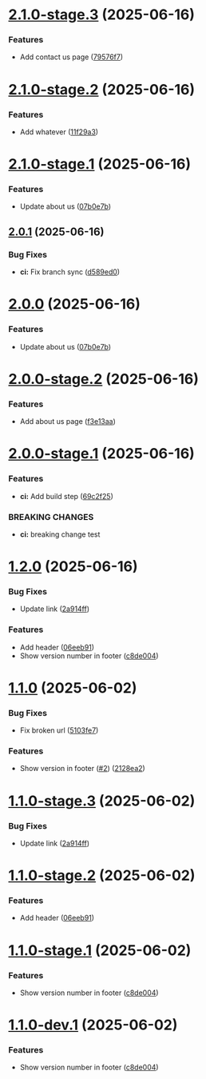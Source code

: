 # [2.1.0-stage.3](https://github.com/kresimir-mihelec/versioning-poc/compare/v2.1.0-stage.2...v2.1.0-stage.3) (2025-06-16)


### Features

* Add contact us page ([79576f7](https://github.com/kresimir-mihelec/versioning-poc/commit/79576f73433f8c6d579ff111b98249d98a8fe456))

# [2.1.0-stage.2](https://github.com/kresimir-mihelec/versioning-poc/compare/v2.1.0-stage.1...v2.1.0-stage.2) (2025-06-16)


### Features

* Add whatever ([11f29a3](https://github.com/kresimir-mihelec/versioning-poc/commit/11f29a3fce1837e1401730879259a013a25f87c9))

# [2.1.0-stage.1](https://github.com/kresimir-mihelec/versioning-poc/compare/v2.0.1...v2.1.0-stage.1) (2025-06-16)


### Features

* Update about us ([07b0e7b](https://github.com/kresimir-mihelec/versioning-poc/commit/07b0e7bb600bfe1927b0608c7b799b480625aa84))

## [2.0.1](https://github.com/kresimir-mihelec/versioning-poc/compare/v2.0.0...v2.0.1) (2025-06-16)


### Bug Fixes

* **ci:** Fix branch sync ([d589ed0](https://github.com/kresimir-mihelec/versioning-poc/commit/d589ed0326ecde453bf21e91169eab0d7f6e82be))

# [2.0.0](https://github.com/kresimir-mihelec/versioning-poc/compare/v1.2.0...v2.0.0) (2025-06-16)


### Features

* Update about us ([07b0e7b](https://github.com/kresimir-mihelec/versioning-poc/commit/07b0e7bb600bfe1927b0608c7b799b480625aa84))

# [2.0.0-stage.2](https://github.com/kresimir-mihelec/versioning-poc/compare/v2.0.0-stage.1...v2.0.0-stage.2) (2025-06-16)


### Features

* Add about us page ([f3e13aa](https://github.com/kresimir-mihelec/versioning-poc/commit/f3e13aaff4dd84acd6302a0ac3cacff60503c371))

# [2.0.0-stage.1](https://github.com/kresimir-mihelec/versioning-poc/compare/v1.2.0...v2.0.0-stage.1) (2025-06-16)


### Features

* **ci:** Add build step ([69c2f25](https://github.com/kresimir-mihelec/versioning-poc/commit/69c2f25c1044fcf425575f852ae1a9fc8192043d))


### BREAKING CHANGES

* **ci:** breaking change test

# [1.2.0](https://github.com/kresimir-mihelec/versioning-poc/compare/v1.1.0...v1.2.0) (2025-06-16)


### Bug Fixes

* Update link ([2a914ff](https://github.com/kresimir-mihelec/versioning-poc/commit/2a914ff1b8126281a49388753fe802e8a59df1c3))


### Features

* Add header ([06eeb91](https://github.com/kresimir-mihelec/versioning-poc/commit/06eeb915c4376afa8f05fb6fc1895eca199de474))
* Show version number in footer ([c8de004](https://github.com/kresimir-mihelec/versioning-poc/commit/c8de004a4e1cca0468cc6acfcbcb7874dafa0e3b))

# [1.1.0](https://github.com/kresimir-mihelec/versioning-poc/compare/v1.0.0...v1.1.0) (2025-06-02)


### Bug Fixes

* Fix broken url ([5103fe7](https://github.com/kresimir-mihelec/versioning-poc/commit/5103fe7bb029c8977acd74b1ab6b17624d2b70e6))


### Features

* Show version in footer ([#2](https://github.com/kresimir-mihelec/versioning-poc/issues/2)) ([2128ea2](https://github.com/kresimir-mihelec/versioning-poc/commit/2128ea255e98875eacca31163320250a47f655fa))

# [1.1.0-stage.3](https://github.com/kresimir-mihelec/versioning-poc/compare/v1.1.0-stage.2...v1.1.0-stage.3) (2025-06-02)


### Bug Fixes

* Update link ([2a914ff](https://github.com/kresimir-mihelec/versioning-poc/commit/2a914ff1b8126281a49388753fe802e8a59df1c3))

# [1.1.0-stage.2](https://github.com/kresimir-mihelec/versioning-poc/compare/v1.1.0-stage.1...v1.1.0-stage.2) (2025-06-02)


### Features

* Add header ([06eeb91](https://github.com/kresimir-mihelec/versioning-poc/commit/06eeb915c4376afa8f05fb6fc1895eca199de474))

# [1.1.0-stage.1](https://github.com/kresimir-mihelec/versioning-poc/compare/v1.0.0...v1.1.0-stage.1) (2025-06-02)


### Features

* Show version number in footer ([c8de004](https://github.com/kresimir-mihelec/versioning-poc/commit/c8de004a4e1cca0468cc6acfcbcb7874dafa0e3b))

# [1.1.0-dev.1](https://github.com/kresimir-mihelec/versioning-poc/compare/v1.0.0...v1.1.0-dev.1) (2025-06-02)


### Features

* Show version number in footer ([c8de004](https://github.com/kresimir-mihelec/versioning-poc/commit/c8de004a4e1cca0468cc6acfcbcb7874dafa0e3b))
